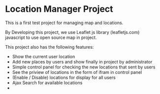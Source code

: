 # Location Manager Project

This is a first test project for managing map and locations.

By Developing this project, we use Leaflet js library (leafletjs.com) javascript to use open source map in project.


This project also has the following features:
  * Show the current user location
  * Add new places by users and show finally in project by administrator
  * Simple control panel for checking the new locations that sent by users
  * See the priview of locations in the form of ifram in control panel
  * (Enable / Disable) locations for display for all users
  * Ajax Search for available locations
  * 

